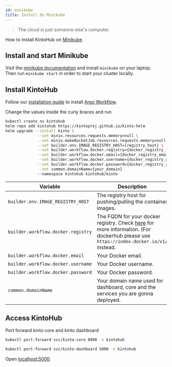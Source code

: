 ```yaml
---
id: minikube
title: Install On Minikube
---
```


> The cloud is just someone else's computer.

How to install KintoHub on [Minikube](https://minikube.sigs.k8s.io/docs/).

## Install and start Minikube

Visit the [minikube documentation](https://minikube.sigs.k8s.io/docs/start/) and install `minikube` on your laptop.  
Then run `minikube start` in order to start your cluster locally.

## Install KintoHub

Follow our [installation guide](../installation/installation.md#install-argo-workflow) to install [Argo Workflow](https://argoproj.github.io/projects/argo/).

Change the values inside the curly braces and run

```sh
kubectl create ns kintohub
helm repo add kintohub https://kintoproj.github.io/kinto-helm
helm upgrade --install kinto \
              --set minio.resources.requests.memory=null \
              --set minio.makeBucketJob.resources.requests.memory=null \
              --set builder.env.IMAGE_REGISTRY_HOST={registry_host} \
              --set builder.workflow.docker.registry={docker_registry_fqdn} \
              --set builder.workflow.docker.email={docker_registry_email} \
              --set builder.workflow.docker.username={docker_registry_account_username} \
              --set builder.workflow.docker.password={docker_registry_account_password} \
              --set common.domainName={your_domain}
              --namespace kintohub kintohub/kinto
```

| Variable | Description |
| ------------- | ----------- |
| `builder.env.IMAGE_REGISTRY_HOST` | The registry host for pushing/pulling the container images. |
| `builder.workflow.docker.registry` | The FQDN for your docker registry. Check [here](https://kubernetes.io/docs/tasks/configure-pod-container/pull-image-private-registry/#create-a-secret-by-providing-credentials-on-the-command-line) for more information. (For dockerhub please use `https://index.docker.io/v1/` instead. |
| `builder.workflow.docker.email` | Your Docker email. |
| `builder.workflow.docker.username` | Your Docker username. |
| `builder.workflow.docker.password` | Your Docker password. |
| `common.domainName` | Your domain name used for dashboard, core and the services you are gonna deployed. |

## Access KintoHub

Port forward kinto core and kinto dashboard

```sh
kubectl port-forward svc/kinto-core 8090 -n kintohub

kubectl port-forward svc/kinto-dashboard 5000 -n kintohub
```

Open [localhost:5000](http://localhost:5000).
